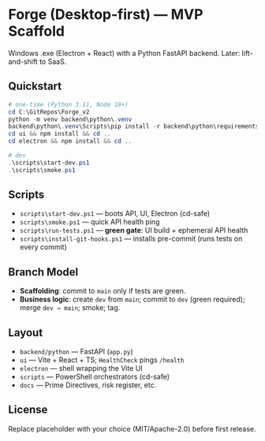 # Forge (Desktop-first) — MVP Scaffold

Windows .exe (Electron + React) with a Python FastAPI backend. Later: lift-and-shift to SaaS.

## Quickstart
```powershell
# one-time (Python 3.11, Node 18+)
cd C:\GitRepos\Forge_v2
python -m venv backend\python\.venv
backend\python\.venv\Scripts\pip install -r backend\python\requirements.txt
cd ui && npm install && cd ..
cd electron && npm install && cd ..

# dev
.\scripts\start-dev.ps1
.\scripts\smoke.ps1
```

## Scripts
- `scripts\start-dev.ps1` — boots API, UI, Electron (cd-safe)
- `scripts\smoke.ps1` — quick API health ping
- `scripts\run-tests.ps1` — **green gate**: UI build + ephemeral API health
- `scripts\install-git-hooks.ps1` — installs pre-commit (runs tests on every commit)

## Branch Model
- **Scaffolding**: commit to `main` only if tests are green.
- **Business logic**: create `dev` from `main`; commit to `dev` (green required); merge `dev → main`; smoke; tag.

## Layout
- `backend/python` — FastAPI (`app.py`)
- `ui` — Vite + React + TS; `HealthCheck` pings `/health`
- `electron` — shell wrapping the Vite UI
- `scripts` — PowerShell orchestrators (cd-safe)
- `docs` — Prime Directives, risk register, etc.

## License
Replace placeholder with your choice (MIT/Apache-2.0) before first release.
